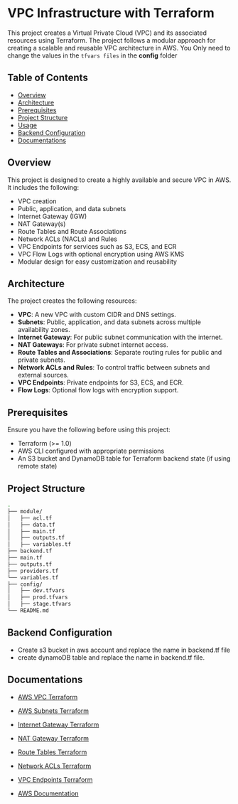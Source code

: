 # VPC Infrastructure with Terraform

This project creates a Virtual Private Cloud (VPC) and its associated resources using Terraform. The project follows a modular approach for creating a scalable and reusable VPC architecture in AWS. You Only need to change the values in the `tfvars files` in the **config** folder

## Table of Contents
- [Overview](#overview)
- [Architecture](#architecture)
- [Prerequisites](#prerequisites)
- [Project Structure](#project-structure)
- [Usage](#usage)
- [Backend Configuration](#backend-configuration)
- [Documentations](#Documentations)


## Overview

This project is designed to create a highly available and secure VPC in AWS. It includes the following:
- VPC creation
- Public, application, and data subnets
- Internet Gateway (IGW)
- NAT Gateway(s)
- Route Tables and Route Associations
- Network ACLs (NACLs) and Rules
- VPC Endpoints for services such as S3, ECS, and ECR
- VPC Flow Logs with optional encryption using AWS KMS
- Modular design for easy customization and reusability

## Architecture

The project creates the following resources:
- **VPC**: A new VPC with custom CIDR and DNS settings.
- **Subnets**: Public, application, and data subnets across multiple availability zones.
- **Internet Gateway**: For public subnet communication with the internet.
- **NAT Gateways**: For private subnet internet access.
- **Route Tables and Associations**: Separate routing rules for public and private subnets.
- **Network ACLs and Rules**: To control traffic between subnets and external sources.
- **VPC Endpoints**: Private endpoints for S3, ECS, and ECR.
- **Flow Logs**: Optional flow logs with encryption support.

## Prerequisites

Ensure you have the following before using this project:
- Terraform (>= 1.0)
- AWS CLI configured with appropriate permissions
- An S3 bucket and DynamoDB table for Terraform backend state (if using remote state)

## Project Structure

```bash
.
├── module/
│   ├── acl.tf
│   ├── data.tf
│   ├── main.tf
│   ├── outputs.tf
│   ├── variables.tf
├── backend.tf
├── main.tf
├── outputs.tf
├── providers.tf
└── variables.tf
├── config/
│   ├── dev.tfvars
│   ├── prod.tfvars
│   ├── stage.tfvars
└── README.md

```

## Backend Configuration

- Create s3 bucket in aws account and replace the name in backend.tf file 
- create dynamoDB table and replace the name in backend.tf file.

## Documentations
- [AWS VPC Terraform](https://registry.terraform.io/providers/hashicorp/aws/latest/docs/resources/vpc)

- [AWS Subnets Terraform](https://registry.terraform.io/providers/hashicorp/aws/latest/docs/resources/subnet)

- [Internet Gateway Terraform](https://registry.terraform.io/providers/hashicorp/aws/latest/docs/resources/internet_gateway)

- [NAT Gateway Terraform](https://registry.terraform.io/providers/hashicorp/aws/3.3.0/docs/resources/nat_gateway)

- [Route Tables Terraform](https://registry.terraform.io/providers/hashicorp/aws/2.59.0/docs/resources/route_table)

- [Network ACLs Terraform](https://registry.terraform.io/providers/hashicorp/aws/latest/docs/resources/network_acl.html)

- [VPC Endpoints Terraform](https://registry.terraform.io/providers/hashicorp/aws/latest/docs/data-sources/vpc_endpoint)

- [AWS Documentation](https://docs.aws.amazon.com/vpc/latest/userguide/what-is-amazon-vpc.html)
